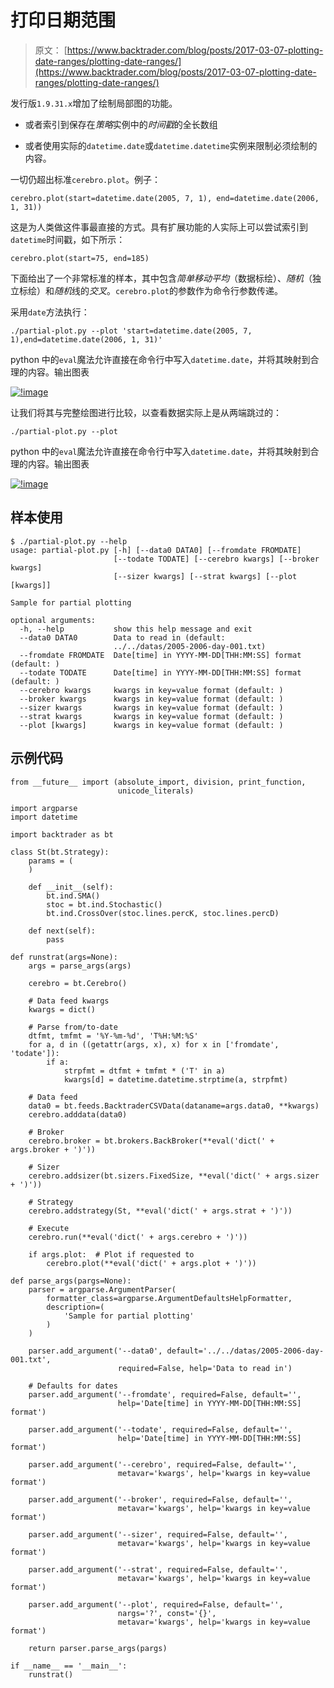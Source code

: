 # 打印日期范围

> 原文： [https://www.backtrader.com/blog/posts/2017-03-07-plotting-date-ranges/plotting-date-ranges/](https://www.backtrader.com/blog/posts/2017-03-07-plotting-date-ranges/plotting-date-ranges/)

发行版`1.9.31.x`增加了绘制局部图的功能。

*   或者索引到保存在*策略*实例中的*时间戳*的全长数组

*   或者使用实际的`datetime.date`或`datetime.datetime`实例来限制必须绘制的内容。

一切仍超出标准`cerebro.plot`。例子：

```
cerebro.plot(start=datetime.date(2005, 7, 1), end=datetime.date(2006, 1, 31)) 
```

这是为人类做这件事最直接的方式。具有扩展功能的人实际上可以尝试索引到`datetime`时间戳，如下所示：

```
cerebro.plot(start=75, end=185) 
```

下面给出了一个非常标准的样本，其中包含*简单移动平均*（数据标绘）、*随机*（独立标绘）和*随机*线的*交叉*。`cerebro.plot`的参数作为命令行参数传递。

采用`date`方法执行：

```
./partial-plot.py --plot 'start=datetime.date(2005, 7, 1),end=datetime.date(2006, 1, 31)' 
```

python 中的`eval`魔法允许直接在命令行中写入`datetime.date`，并将其映射到合理的内容。输出图表

[![!image](../Images/bf84e0015a4cc245ce368cc034010d1f.png)](../partial-dates.png)

让我们将其与完整绘图进行比较，以查看数据实际上是从两端跳过的：

```
./partial-plot.py --plot 
```

python 中的`eval`魔法允许直接在命令行中写入`datetime.date`，并将其映射到合理的内容。输出图表

[![!image](../Images/923c7fbfdf7bce662b7bbcc0a4b1611a.png)](../full-dates.png)

## 样本使用

```
$ ./partial-plot.py --help
usage: partial-plot.py [-h] [--data0 DATA0] [--fromdate FROMDATE]
                       [--todate TODATE] [--cerebro kwargs] [--broker kwargs]
                       [--sizer kwargs] [--strat kwargs] [--plot [kwargs]]

Sample for partial plotting

optional arguments:
  -h, --help           show this help message and exit
  --data0 DATA0        Data to read in (default:
                       ../../datas/2005-2006-day-001.txt)
  --fromdate FROMDATE  Date[time] in YYYY-MM-DD[THH:MM:SS] format (default: )
  --todate TODATE      Date[time] in YYYY-MM-DD[THH:MM:SS] format (default: )
  --cerebro kwargs     kwargs in key=value format (default: )
  --broker kwargs      kwargs in key=value format (default: )
  --sizer kwargs       kwargs in key=value format (default: )
  --strat kwargs       kwargs in key=value format (default: )
  --plot [kwargs]      kwargs in key=value format (default: ) 
```

## 示例代码

```
from __future__ import (absolute_import, division, print_function,
                        unicode_literals)

import argparse
import datetime

import backtrader as bt

class St(bt.Strategy):
    params = (
    )

    def __init__(self):
        bt.ind.SMA()
        stoc = bt.ind.Stochastic()
        bt.ind.CrossOver(stoc.lines.percK, stoc.lines.percD)

    def next(self):
        pass

def runstrat(args=None):
    args = parse_args(args)

    cerebro = bt.Cerebro()

    # Data feed kwargs
    kwargs = dict()

    # Parse from/to-date
    dtfmt, tmfmt = '%Y-%m-%d', 'T%H:%M:%S'
    for a, d in ((getattr(args, x), x) for x in ['fromdate', 'todate']):
        if a:
            strpfmt = dtfmt + tmfmt * ('T' in a)
            kwargs[d] = datetime.datetime.strptime(a, strpfmt)

    # Data feed
    data0 = bt.feeds.BacktraderCSVData(dataname=args.data0, **kwargs)
    cerebro.adddata(data0)

    # Broker
    cerebro.broker = bt.brokers.BackBroker(**eval('dict(' + args.broker + ')'))

    # Sizer
    cerebro.addsizer(bt.sizers.FixedSize, **eval('dict(' + args.sizer + ')'))

    # Strategy
    cerebro.addstrategy(St, **eval('dict(' + args.strat + ')'))

    # Execute
    cerebro.run(**eval('dict(' + args.cerebro + ')'))

    if args.plot:  # Plot if requested to
        cerebro.plot(**eval('dict(' + args.plot + ')'))

def parse_args(pargs=None):
    parser = argparse.ArgumentParser(
        formatter_class=argparse.ArgumentDefaultsHelpFormatter,
        description=(
            'Sample for partial plotting'
        )
    )

    parser.add_argument('--data0', default='../../datas/2005-2006-day-001.txt',
                        required=False, help='Data to read in')

    # Defaults for dates
    parser.add_argument('--fromdate', required=False, default='',
                        help='Date[time] in YYYY-MM-DD[THH:MM:SS] format')

    parser.add_argument('--todate', required=False, default='',
                        help='Date[time] in YYYY-MM-DD[THH:MM:SS] format')

    parser.add_argument('--cerebro', required=False, default='',
                        metavar='kwargs', help='kwargs in key=value format')

    parser.add_argument('--broker', required=False, default='',
                        metavar='kwargs', help='kwargs in key=value format')

    parser.add_argument('--sizer', required=False, default='',
                        metavar='kwargs', help='kwargs in key=value format')

    parser.add_argument('--strat', required=False, default='',
                        metavar='kwargs', help='kwargs in key=value format')

    parser.add_argument('--plot', required=False, default='',
                        nargs='?', const='{}',
                        metavar='kwargs', help='kwargs in key=value format')

    return parser.parse_args(pargs)

if __name__ == '__main__':
    runstrat() 
```